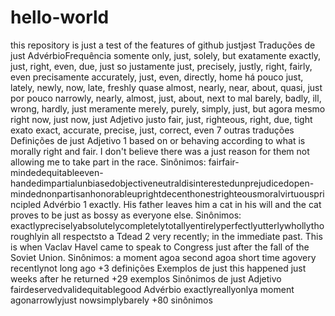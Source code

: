 # hello-world
this repository is just a test of the features of github justjəst Traduções de just AdvérbioFrequência somente only, just, solely, but exatamente exactly, just, right, even, due, just so justamente just, precisely, justly, right, fairly, even precisamente accurately, just, even, directly, home há pouco just, lately, newly, now, late, freshly quase almost, nearly, near, about, quasi, just por pouco narrowly, nearly, almost, just, about, next to mal barely, badly, ill, wrong, hardly, just meramente merely, purely, simply, just, but agora mesmo right now, just now, just Adjetivo justo fair, just, righteous, right, due, tight exato exact, accurate, precise, just, correct, even 7 outras traduções Definições de just Adjetivo 1 based on or behaving according to what is morally right and fair. I don't believe there was a just reason for them not allowing me to take part in the race. Sinônimos: fairfair-mindedequitableeven-handedimpartialunbiasedobjectiveneutraldisinterestedunprejudicedopen-mindednonpartisanhonorableuprightdecenthonestrighteousmoralvirtuousprincipled Advérbio 1 exactly. His father leaves him a cat in his will and the cat proves to be just as bossy as everyone else. Sinônimos: exactlypreciselyabsolutelycompletelytotallyentirelyperfectlyutterlywhollythoroughlyin all respectsto a Tdead 2 very recently; in the immediate past. This is when Vaclav Havel came to speak to Congress just after the fall of the Soviet Union. Sinônimos: a moment agoa second agoa short time agovery recentlynot long ago +3 definições Exemplos de just this happened just weeks after he returned +29 exemplos Sinônimos de just Adjetivo fairdeservedvalidequitablegood Advérbio exactlyreallyonlya moment agonarrowlyjust nowsimplybarely +80 sinônimos

